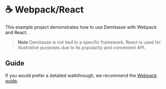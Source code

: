 # ☕ Webpack/React

This example project demonstrates how to use Demitasse with Webpack and React.

> **Note**
> Demitasse is not tied to a specific framework. React is used for illustrative purposes due to its popularity and convenient API.

## Guide

If you would prefer a detailed walkthrough, we recommend the [Webpack guide](../../guides/webpack.md).
